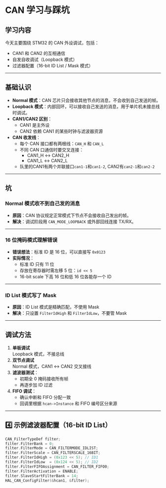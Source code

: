 # CAN 学习与踩坑

## 学习内容
今天主要围绕 STM32 的 CAN 外设调试，包括：
- CAN1 和 CAN2 的互相通信
- 自发自收调试（Loopback 模式）
- 过滤器配置（16-bit ID List / Mask 模式）

---

## 基础认识
- **Normal 模式**：CAN 芯片只会接收其他节点的消息，不会收到自己发送的帧。
- **Loopback 模式**：内部回环，可以接收自己发送的消息，用于单片机未接总线时调试。
- **CAN1/CAN2 区别**：
  - CAN1 是主外设
  - CAN2 依赖 CAN1 的某些时钟与滤波器资源
- **CAN 收发线**：
  - 每个 CAN 接口都有两根线：`CAN_H` 和 `CAN_L`
  - 不同 CAN 口通信时要交叉连接：
    - CAN1_H ↔ CAN2_H
    - CAN1_L ↔ CAN2_L
  - 队里的CAN1有两个并联接口`can1-1`和`can1-2`, CAN2有`can2-1`和`can2-2`

---

## 坑

### Normal 模式收不到自己发的消息
- **原因**：CAN 协议规定正常模式下节点不会接收自己发出的帧。
- **解决**：调试阶段用 `CAN_MODE_LOOPBACK` 或外部回线连接 TX/RX。

---

### 16 位掩码模式理解错误
- **错误想法**：标准 ID 是 16 位，可以直接写 `0x0123`
- **实际情况**：
  - 标准 ID 只有 11 位
  - 存放在寄存器时需左移 5 位：`id << 5`
  - 16-bit scale 下高 16 位和低 16 位各能存一个 ID

---

### ID List 模式写了 Mask
- **原因**：ID List 模式是精确匹配，不使用 Mask
- **解决**：只设置 `FilterIdHigh` 和 `FilterIdLow`，不要管 Mask
---

## 调试方法
1. **单板调试**  
   Loopback 模式，不接总线
2. **双节点调试**  
    Normal 模式，CAN1 ↔ CAN2 交叉接线
3. **滤波器测试**：
   - 初期全 0 掩码接收所有帧
   - 再逐步加 ID 过滤
4. **FIFO 调试**：
   - 确认中断和 FIFO 分配一致
   - 回调里根据 `hcan->Instance` 和 FIFO 编号区分来源

---

## 4️⃣ 示例滤波器配置（16-bit ID List）
```c
CAN_FilterTypeDef filter;
filter.FilterBank = 0;
filter.FilterMode = CAN_FILTERMODE_IDLIST;
filter.FilterScale = CAN_FILTERSCALE_16BIT;
filter.FilterIdHigh = (0x123 << 5); // ID1
filter.FilterIdLow  = (0x124 << 5); // ID2
filter.FilterFIFOAssignment = CAN_FILTER_FIFO0;
filter.FilterActivation = ENABLE;
filter.SlaveStartFilterBank = 14;
HAL_CAN_ConfigFilter(&hcan1, &filter);
